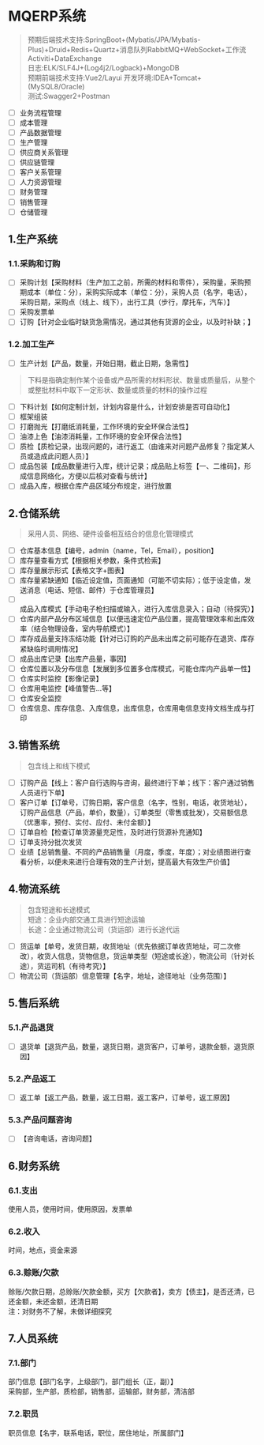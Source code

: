# MQERP系统
> 预期后端技术支持:SpringBoot+(Mybatis/JPA/Mybatis-Plus)+Druid+Redis+Quartz+消息队列RabbitMQ+WebSocket+工作流Activiti+DataExchange  
> 日志:ELK/SLF4J+(Log4j2/Logback)+MongoDB   
> 预期前端技术支持:Vue2/Layui
> 开发环境:IDEA+Tomcat+(MySQL8/Oracle)  
> 测试:Swagger2+Postman
 - [ ] 业务流程管理
 - [ ] 成本管理
 - [ ] 产品数据管理
 - [ ] 生产管理
 - [ ] 供应商关系管理
 - [ ] 供应链管理
 - [ ] 客户关系管理
 - [ ] 人力资源管理
 - [ ] 财务管理
 - [ ] 销售管理
 - [ ] 仓储管理
## 1.生产系统
### 1.1.采购和订购
 - [ ] 采购计划【采购材料（生产加工之前，所需的材料和零件），采购量，采购预期成本（单位：分），采购实际成本（单位：分），采购人员（名字，电话），采购日期，采购点（线上、线下），出行工具（步行，摩托车，汽车）】
 - [ ] 采购发票单
 - [ ] 订购【针对企业临时缺货急需情况，通过其他有货源的企业，以及时补缺；】
### 1.2.加工生产
 - [ ] 生产计划【产品，数量，开始日期，截止日期，急需性】
> 下料是指确定制作某个设备或产品所需的材料形状、数量或质量后，从整个或整批材料中取下一定形状、数量或质量的材料的操作过程
 - [ ] 下料计划【如何定制计划，计划内容是什么，计划安排是否可自动化】
 - [ ] 框架组装
 - [ ] 打磨抛光【打磨纸消耗量，工作环境的安全环保合法性】
 - [ ] 油漆上色【油漆消耗量，工作环境的安全环保合法性】
 - [ ] 质检【质检记录，出现问题的，进行返工（由谁来对问题产品修复？指定某人员或造成此问题人员）】
 - [ ] 成品包装【成品数量进行入库，统计记录；成品贴上标签【一、二维码】，形成信息网络化，方便以后核对查看与统计】
 - [ ] 成品入库，根据仓库产品区域分布规定，进行放置
## 2.仓储系统
> 采用人员、网络、硬件设备相互结合的信息化管理模式
 - [ ] 仓库基本信息【编号，admin（name，Tel，Email），position】
 - [ ] 库存量查看方式【根据相关参数，条件式检索】
 - [ ] 库存量展示形式【表格文字+图表】
 - [ ] 库存量紧缺通知【临近设定值，页面通知（可能不切实际）；低于设定值，发送消息（电话、短信、邮件）于仓库管理员】
 - [ ] 成品入库模式【手动电子枪扫描或输入，进行入库信息录入；自动（待探究）】
 - [ ] 仓库内部产品分布区域信息【以便迅速定位产品位置，提高管理效率和出库效率（结合物理设备，室内导航模式）】
 - [ ] 库存成品量支持冻结功能【针对已订购的产品未出库之前可能存在退货、库存紧缺临时调用情况】
 - [ ] 成品出库记录【出库产品量，事因】
 - [ ] 仓库位置以及分布信息【发展到多位置多仓库模式，可能仓库内产品单一性】
 - [ ] 仓库实时监控【影像记录】
 - [ ] 仓库用电监控【峰值警告...等】
 - [ ] 仓库安全监控
 - [ ] 仓库信息、库存信息、入库信息，出库信息，仓库用电信息支持文档生成与打印
## 3.销售系统
> 包含线上和线下模式
 - [ ] 订购产品【线上：客户自行选购与咨询，最终进行下单；线下：客户通过销售人员进行下单】
 - [ ] 客户订单【订单号，订购日期，客户信息（名字，性别，电话，收货地址），订购产品信息（产品，单价，数量），订单类型（零售或批发），交易额信息（优惠率，预付、实付、应付、未付金额）】
 - [ ] 订单自检【检查订单货源量充足性，及时进行货源补充通知】
 - [ ] 订单支持分批次发货
 - [ ] 业绩【总销售量、不同的产品销售量（月度，季度，年度）；对业绩图进行查看分析，以便未来进行合理有效的生产计划，提高最大有效生产价值】 
## 4.物流系统
> 包含短途和长途模式  
> 短途：企业内部交通工具进行短途运输  
> 长途：企业通过物流公司（货运部）进行长途代运
 - [ ] 货运单【单号，发货日期，收货地址（优先依据订单收货地址，可二次修改），收货人信息，货物信息，货运单类型（短途或长途），物流公司（针对长途），货运司机（有待考究）】
 - [ ] 物流公司（货运部）信息管理【名字，地址，途径地址（业务范围）】
## 5.售后系统
### 5.1.产品退货
 - [ ] 退货单【退货产品，数量，退货日期，退货客户，订单号，退款金额，退货原因】
### 5.2.产品返工
 - [ ] 返工单【返工产品，数量，返工日期，返工客户，订单号，返工原因】
### 5.3.产品问题咨询
 - [ ] 【咨询电话，咨询问题】
## 6.财务系统
### 6.1.支出
使用人员，使用时间，使用原因，发票单
### 6.2.收入
时间，地点，资金来源
### 6.3.赊账/欠款
赊账/欠款日期，总赊账/欠款金额，买方【欠款者】，卖方【债主】，是否还清，已还金额，未还金额，还清日期  
注：对财务不了解，未做详细探究
## 7.人员系统
### 7.1.部门
部门信息【部门名字，上级部门，部门组长（正，副）】  
采购部，生产部，质检部，销售部，运输部，财务部，清洁部
### 7.2.职员
职员信息【名字，联系电话，职位，居住地址，所属部门】
